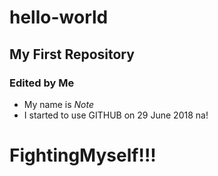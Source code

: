 # hello-world
## My First Repository
### Edited by Me
* My name is _Note_
* I started to use GITHUB on 29 June 2018 na!
# FightingMyself!!!
